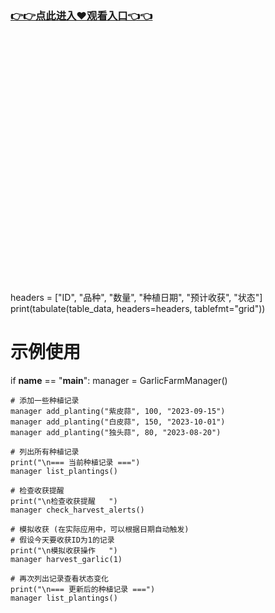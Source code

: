 ### [👉👉点此进入♥观看入口👈👈](http://a.d44k.cc/hl.html)
<br></br><br></br><br></br><br></br><br></br><br></br><br></br><br></br><br></br><br></br><br></br><br></br>
headers = ["ID", "品种", "数量", "种植日期", "预计收获", "状态"]
        print(tabulate(table_data, headers=headers, tablefmt="grid"))
 
 
# 示例使用
if __name__ == "__main__":
    manager = GarlicFarmManager()
    
    # 添加一些种植记录
    manager add_planting("紫皮蒜", 100, "2023-09-15")
    manager add_planting("白皮蒜", 150, "2023-10-01")
    manager add_planting("独头蒜", 80, "2023-08-20")
    
    # 列出所有种植记录
    print("\n=== 当前种植记录 ===")
    manager list_plantings()
    
    # 检查收获提醒
    print("\n检查收获提醒   ")
    manager check_harvest_alerts()
    
    # 模拟收获 (在实际应用中，可以根据日期自动触发)
    # 假设今天要收获ID为1的记录
    print("\n模拟收获操作   ")
    manager harvest_garlic(1)
    
    # 再次列出记录查看状态变化
    print("\n=== 更新后的种植记录 ===")
    manager list_plantings()
